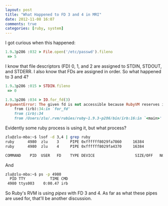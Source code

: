 ```yaml
---
layout: post
title: "What Happened to FD 3 and 4 in MRI"
date: 2012-11-08 16:07
comments: true
categories: [ruby, system]
---
```


I got curious when this happened:

``` ruby
1.9.3p286 :032 > File.open('/etc/passwd').fileno
 => 5
```

I know that file descriptors (FD) 0, 1, and 2 are assigned to STDIN, STDOUT, and STDERR.  I also know that FDs are assigned
in order.  So what happened to 3 and 4?

``` ruby
1.9.3p286 :015 > STDIN.fileno
 => 0

1.9.3p286 :034 > IO.for_fd(3)
ArgumentError: The given fd is not accessible because RubyVM reserves it
	from (irb):34:in `for_fd'
	from (irb):34
	from /Users/zlu/.rvm/rubies/ruby-1.9.3-p286/bin/irb:16:in `<main>'
```

Evidently some ruby process is using it, but what process?

``` bash
zlu@zlu-mba:~$ lsof -d 3,4 | grep ruby
ruby      4980  zlu    3     PIPE 0xffffff8029fa7860     16384           ->0xffffff8029fa4370
ruby      4980  zlu    4     PIPE 0xffffff8029fa4370     16384           ->0xffffff8029fa7860

COMMAND    PID  USER   FD    TYPE DEVICE                  SIZE/OFF   NODE NAME
```

And

``` bash
zlu@zlu-mba:~$ ps -p 4980
  PID TTY           TIME CMD
 4980 ttys003    0:00.47 irb
```

So Ruby's RVM is using *pipes* with FD 3 and 4.  As far as what these pipes are used for, that'll be another discussion.
